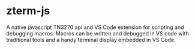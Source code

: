 # zterm-js
A native javascript TN3270 api and VS Code extension for scripting and debugging macros. Macros can be written and debugged in VS code with traditional tools and a handy terminal display embedded in VS Code.
